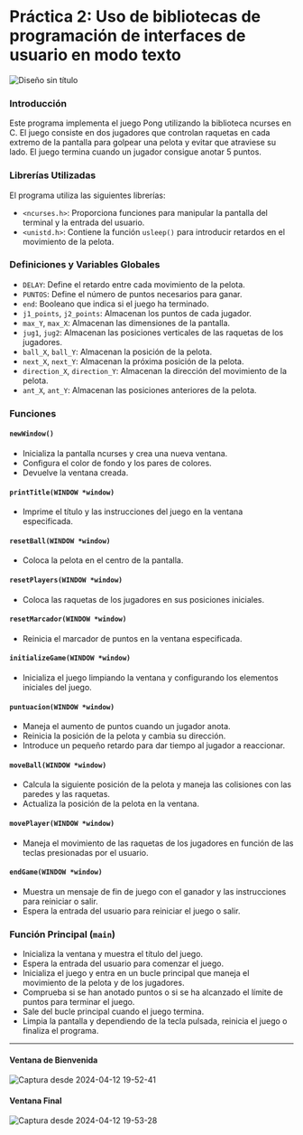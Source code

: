 # Práctica 2: Uso de bibliotecas de programación de interfaces de usuario en modo texto

![Diseño sin título](https://github.com/Rafalpv/PDIH/assets/116666555/277d01fa-379d-4827-9b19-215b901b2045)

### Introducción
Este programa implementa el juego Pong utilizando la biblioteca ncurses en C. El juego consiste en dos jugadores que controlan raquetas en cada extremo de la pantalla para golpear una pelota y evitar que atraviese su lado. El juego termina cuando un jugador consigue anotar 5 puntos.

### Librerías Utilizadas
El programa utiliza las siguientes librerías:

- `<ncurses.h>`: Proporciona funciones para manipular la pantalla del terminal y la entrada del usuario.
- `<unistd.h>`: Contiene la función `usleep()` para introducir retardos en el movimiento de la pelota.

### Definiciones y Variables Globales
- `DELAY`: Define el retardo entre cada movimiento de la pelota.
- `PUNTOS`: Define el número de puntos necesarios para ganar.
- `end`: Booleano que indica si el juego ha terminado.
- `j1_points`, `j2_points`: Almacenan los puntos de cada jugador.
- `max_Y`, `max_X`: Almacenan las dimensiones de la pantalla.
- `jug1`, `jug2`: Almacenan las posiciones verticales de las raquetas de los jugadores.
- `ball_X`, `ball_Y`: Almacenan la posición de la pelota.
- `next_X`, `next_Y`: Almacenan la próxima posición de la pelota.
- `direction_X`, `direction_Y`: Almacenan la dirección del movimiento de la pelota.
- `ant_X`, `ant_Y`: Almacenan las posiciones anteriores de la pelota.

### Funciones

#### `newWindow()`
- Inicializa la pantalla ncurses y crea una nueva ventana.
- Configura el color de fondo y los pares de colores.
- Devuelve la ventana creada.

#### `printTitle(WINDOW *window)`
- Imprime el título y las instrucciones del juego en la ventana especificada.

#### `resetBall(WINDOW *window)`
- Coloca la pelota en el centro de la pantalla.

#### `resetPlayers(WINDOW *window)`
- Coloca las raquetas de los jugadores en sus posiciones iniciales.

#### `resetMarcador(WINDOW *window)`
- Reinicia el marcador de puntos en la ventana especificada.

#### `initializeGame(WINDOW *window)`
- Inicializa el juego limpiando la ventana y configurando los elementos iniciales del juego.

#### `puntuacion(WINDOW *window)`
- Maneja el aumento de puntos cuando un jugador anota.
- Reinicia la posición de la pelota y cambia su dirección.
- Introduce un pequeño retardo para dar tiempo al jugador a reaccionar.

#### `moveBall(WINDOW *window)`
- Calcula la siguiente posición de la pelota y maneja las colisiones con las paredes y las raquetas.
- Actualiza la posición de la pelota en la ventana.

#### `movePlayer(WINDOW *window)`
- Maneja el movimiento de las raquetas de los jugadores en función de las teclas presionadas por el usuario.

#### `endGame(WINDOW *window)`
- Muestra un mensaje de fin de juego con el ganador y las instrucciones para reiniciar o salir.
- Espera la entrada del usuario para reiniciar el juego o salir.

### Función Principal (`main`)
- Inicializa la ventana y muestra el título del juego.
- Espera la entrada del usuario para comenzar el juego.
- Inicializa el juego y entra en un bucle principal que maneja el movimiento de la pelota y de los jugadores.
- Comprueba si se han anotado puntos o si se ha alcanzado el límite de puntos para terminar el juego.
- Sale del bucle principal cuando el juego termina.
- Limpia la pantalla y dependiendo de la tecla pulsada, reinicia el juego o finaliza el programa.

---
#### Ventana de Bienvenida
![Captura desde 2024-04-12 19-52-41](https://github.com/Rafalpv/PDIH/assets/116666555/a7063cfd-746b-4565-b81d-d16cfc77f300)

#### Ventana Final 
![Captura desde 2024-04-12 19-53-28](https://github.com/Rafalpv/PDIH/assets/116666555/a54e963e-93ed-445f-9ec5-d6fbd69ac4f4)


